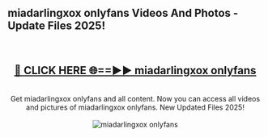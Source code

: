 <h2>miadarlingxox onlyfans Videos And Photos - Update Files 2025!</h2>
<br>
<div align="center">
<h2><a href="https://linkcuts.com/hfmhzwbr" rel="nofollow">🔴 CLICK HERE 🌐==►► miadarlingxox onlyfans</a></h2>
<br>
Get miadarlingxox onlyfans and all content. Now you can access all videos and pictures of miadarlingxox onlyfans. New Updated Files 2025!
<br>
<br>
<a href="https://linkcuts.com/hfmhzwbr" rel="nofollow" data-target="animated-image.originalLink"><img src="https://i.ibb.co.com/WyWwxjT/player-gif2.gif" alt="miadarlingxox onlyfans" style="max-width: 100%; display: inline-block;" data-target="animated-image.originalImage"></a>
</div>
<br>